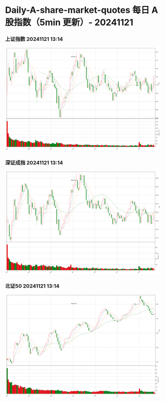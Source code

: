 
# Daily-A-share-market-quotes 每日 A 股指数（5min 更新）- 20241121

### 上证指数 20241121 13:14
![](./fig/2024/11/20241121-sh000001.png)

### 深证成指 20241121 13:14
![](./fig/2024/11/20241121-sz399001.png)

### 北证50 20241121 13:14
![](./fig/2024/11/20241121-bj899050.png)
